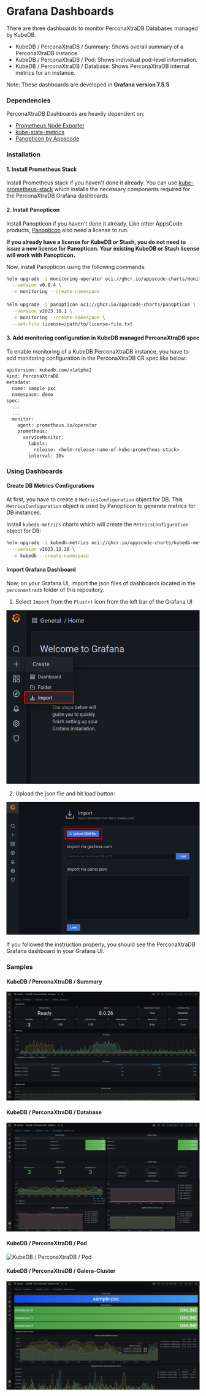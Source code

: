 # Grafana Dashboards

There are three dashboards to monitor PerconaXtraDB Databases managed by KubeDB.

- KubeDB / PerconaXtraDB / Summary: Shows overall summary of a PerconaXtraDB instance.
- KubeDB / PerconaXtraDB / Pod: Shows individual pod-level information.
- KubeDB / PerconaXtraDB / Database: Shows PerconaXtraDB internal metrics for an instance.

Note: These dashboards are developed in **Grafana version 7.5.5**

### Dependencies

PerconaXtraDB Dashboards are heavily dependent on:

- [Prometheus Node Exporter](https://github.com/prometheus/node_exporter)
- [kube-state-metrics](https://github.com/kubernetes/kube-state-metrics)
- [Panopticon by Appscode](https://byte.builders/blog/post/introducing-panopticon/)


### Installation

#### 1. Install Prometheus Stack

Install Prometheus stack if you haven't done it already. You can use [kube-prometheus-stack](https://artifacthub.io/packages/helm/prometheus-community/kube-prometheus-stack) which installs the necessary components required for the PerconaXtraDB Grafana dashboards.

#### 2. Install Panopticon

Install Panopticon if you haven't done it already. Like other AppsCode products, [Panopticon](https://byte.builders/blog/post/introducing-panopticon/) also need a license to run.

**If you already have a license for KubeDB or Stash, you do not need to issue a new license for Panopticon. Your existing KubeDB or Stash license will work with Panopticon.**

Now, install Panopticon using the following commands:

```bash
helm upgrade -i monitoring-operator oci://ghcr.io/appscode-charts/monitoring-operator \
  --version v0.0.4 \
  -n monitoring --create-namespace

helm upgrade -i panopticon oci://ghcr.io/appscode-charts/panopticon \
  --version v2023.10.1 \
  -n monitoring --create-namespace \
  --set-file license=/path/to/license-file.txt
```

#### 3. Add monitoring configuration in KubeDB managed PerconaXtraDB spec

To enable monitoring of a KubeDB PerconaXtraDB instance, you have to add monitoring configuration in the PerconaXtraDB CR spec like below:

```
apiVersion: kubedb.com/v1alpha2
kind: PerconaXtraDB
metadata:
  name: sample-pxc
  namespace: demo
spec:
  ...
  ...
  monitor:
    agent: prometheus.io/operator
    prometheus:
      serviceMonitor:
        labels:
          release: <helm-release-name-of-kube-prometheus-stack>
        interval: 10s
```

### Using Dashboards

#### Create DB Metrics Configurations

At first, you have to create a `MetricsConfiguration` object for DB. This `MetricsConfiguration` object is used by Panopticon to generate metrics for DB instances.

Install `kubedb-metrics` charts which will create the `MetricsConfiguration` object for DB:

```bash
helm upgrade -i kubedb-metrics oci://ghcr.io/appscode-charts/kubedb-metrics \
  --version v2023.12.28 \
  -n kubedb --create-namespace
```

#### Import Grafana Dashboard

Now, on your Grafana UI, import the json files of dashboards located in the `perconaxtradb` folder of this repository.


1. Select `Import` from the `Plus(+)` icon from the left bar of the Grafana UI

![Import New Dashboard](/perconaxtradb/images/import_dashboard_1.png)

2. Upload the json file and hit load button:

![Upload Dashboard JSON](/perconaxtradb/images/import_dashboard_2.png)


If you followed the instruction properly, you should see the PerconaXtraDB Grafana dashboard in your Grafana UI.

### Samples

####  KubeDB / PerconaXtraDB / Summary

![KubeDB / PerconaXtraDB / Summary](/perconaxtradb/images/kubedb-perconaxtradb-summary.png)

#### KubeDB / PerconaXtraDB / Database

![KubeDB / PerconaXtraDB / Database](/perconaxtradb/images/kubedb-perconaxtradb-database.png)

#### KubeDB / PerconaXtraDB / Pod

![KubeDB / PerconaXtraDB / Pod](/perconaxtradb/images/kubedb-perconaxtradb-pod.png)

#### KubeDB / PerconaXtraDB / Galera-Cluster

![KubeDB / PerconaXtraDB / Pod](/perconaxtradb/images/kubedb-perconaxtradb-galera.png)